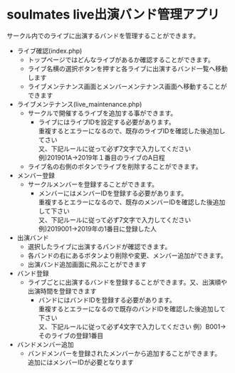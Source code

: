 # soulmates live出演バンド管理アプリ
サークル内でのライブに出演するバンドを管理することができます。
- ライブ確認(index.php)
    - トップページではどんなライブがあるか確認することができます。
    - ライブ名横の選択ボタンを押すと各ライブに出演するバンド一覧へ移動します
    - ライブメンテナンス画面とメンバーメンテナンス画面へ移動することができます
- ライブメンテナンス(live_maintenance.php)
    - サークルで開催するライブを追加する事ができます。
        - ライブにはライブIDを設定する必要があります。  
            重複するとエラーになるので、既存のライブIDを確認した後追加してさい  
            又、下記ルールに従って必ず7文字で入力してください
            例)201901A→2019年１番目のライブのA日程
    - ライブ名の右側のボタンでライブを削除することができます。
- メンバー登録
    - サークルメンバーを登録することができます。
        - メンバーにはメンバーIDを登録する必要があります。  
            重複するとエラーになるので、既存のメンバーIDを確認した後追加して下さい  
            又、下記ルールに従って必ず7文字で入力してください
            例)2019001→2019年の1番目に登録した人
- 出演バンド
    - 選択したライブに出演するバンドが確認できます。
    - 各バンドの右にあるボタンより削除や変更、メンバー追加ができます。
    - 出演バンド追加画面に飛ぶことができます
- バンド登録
    - ライブごとに出演するバンドを登録することができます。又、出演順や出演時間を登録できます
        - バンドにはバンドIDを登録する必要があります。  
            重複するとエラーになるので既存のバンドIDを確認した後追加して下さい  
            又、下記ルールに従って必ず4文字で入力してください
            例）B001→そのライブの登録1番目
- バンドメンバー追加
    - バンドメンバーを登録されたメンバーから追加することができます。  
        追加にはメンバーIDが必要となります